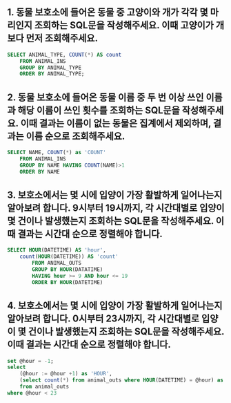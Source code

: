 ## 1. 동물 보호소에 들어온 동물 중 고양이와 개가 각각 몇 마리인지 조회하는 SQL문을 작성해주세요. 이때 고양이가 개보다 먼저 조회해주세요.

```sql
SELECT ANIMAL_TYPE, COUNT(*) AS count
    FROM ANIMAL_INS
    GROUP BY ANIMAL_TYPE
    ORDER BY ANIMAL_TYPE;
```

## 2. 동물 보호소에 들어온 동물 이름 중 두 번 이상 쓰인 이름과 해당 이름이 쓰인 횟수를 조회하는 SQL문을 작성해주세요. 이때 결과는 이름이 없는 동물은 집계에서 제외하며, 결과는 이름 순으로 조회해주세요.

```sql
SELECT NAME, COUNT(*) as 'COUNT'
    FROM ANIMAL_INS
    GROUP BY NAME HAVING COUNT(NAME)>1
    ORDER BY NAME
```

## 3. 보호소에서는 몇 시에 입양이 가장 활발하게 일어나는지 알아보려 합니다. 9시부터 19시까지, 각 시간대별로 입양이 몇 건이나 발생했는지 조회하는 SQL문을 작성해주세요. 이때 결과는 시간대 순으로 정렬해야 합니다.

```sql
SELECT HOUR(DATETIME) AS 'hour',
    count(HOUR(DATETIME)) AS 'count'
        FROM ANIMAL_OUTS
        GROUP BY HOUR(DATATIME)
        HAVING hour >= 9 AND hour <= 19
        ORDER BY HOUR(DATETIME)
```


## 4. 보호소에서는 몇 시에 입양이 가장 활발하게 일어나는지 알아보려 합니다. 0시부터 23시까지, 각 시간대별로 입양이 몇 건이나 발생했는지 조회하는 SQL문을 작성해주세요. 이때 결과는 시간대 순으로 정렬해야 합니다.

```sql
set @hour = -1;
select 
    (@hour := @hour +1) as 'HOUR',
    (select count(*) from animal_outs where HOUR(DATETIME) = @hour) as 'COUNT'
    from animal_outs 
where @hour < 23
```